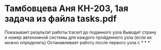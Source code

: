 # Тамбовцева Аня КН-203, 1ая задача из файла tasks.pdf
Показывает результат работы tracert до поданного узла
Выводит страну и номер автономной системы для каждого пройденного узла (если их можно определить)
Останавливает работу после первого узла с * * *
